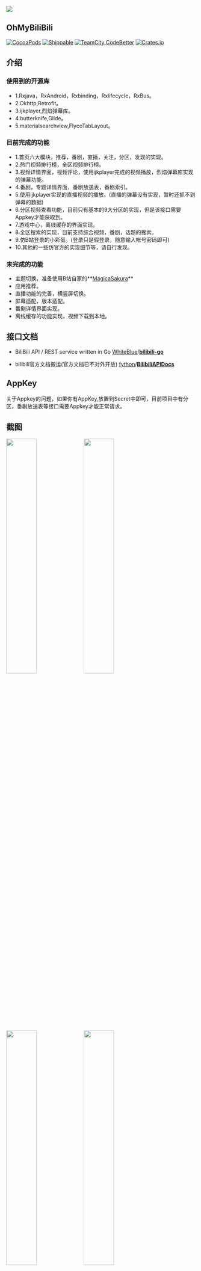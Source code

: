 ![](https://github.com/HotBitmapGG/OhMyBiliBili/blob/OhMyBiliBili/art/bg.png?raw=true)

## OhMyBiliBili

[![CocoaPods](https://img.shields.io/badge/Android%20Circular-OhMyBiliBili-brightgreen.svg)]() [![Shippable](https://img.shields.io/badge/version-V2.1.4-brightgreen.svg)]() [![TeamCity CodeBetter](https://img.shields.io/teamcity/codebetter/bt428.svg?maxAge=2592000)]() [![Crates.io](https://img.shields.io/crates/l/rustc-serialize.svg?maxAge=2592000)]()

## 介绍

### 使用到的开源库

* 1.Rxjava，RxAndroid，Rxbinding，Rxlifecycle，RxBus。
* 2.Okhttp,Retrofit。
* 3.ijkplayer,烈焰弹幕库。
* 4.butterknife,Glide。
* 5.materialsearchview,FlycoTabLayout。


### 目前完成的功能

* 1.首页六大模块，推荐，番剧，直播，关注，分区，发现的实现。
* 2.热门视频排行榜，全区视频排行榜。
* 3.视频详情界面，视频评论，使用ijkplayer完成的视频播放，烈焰弹幕库实现的弹幕功能。
* 4.番剧，专题详情界面，番剧放送表，番剧索引。
* 5.使用ijkplayer实现的直播视频的播放。(直播的弹幕没有实现，暂时还抓不到弹幕的数据)
* 6.分区视频查看功能，目前只有基本的9大分区的实现，但是该接口需要Appkey才能获取到。
* 7.游戏中心，离线缓存的界面实现。
* 8.全区搜索的实现，目前支持综合视频，番剧，话题的搜索。
* 9.仿B站登录的小彩蛋。(登录只是假登录，随意输入帐号密码即可)
* 10.其他的一些仿官方的实现细节等，请自行发现。

### 未完成的功能
* 主题切换，准备使用B站自家的**[MagicaSakura](https://github.com/Bilibili/MagicaSakura)**
* 应用推荐。
* 直播功能的完善，横竖屏切换。
* 屏幕适配，版本适配。
* 番剧详情界面实现。
* 离线缓存的功能实现，视频下载到本地。


## 接口文档

* BiliBili API / REST service written in Go
[WhiteBlue](https://github.com/WhiteBlue)/**[bilibili-go](https://github.com/WhiteBlue/bilibili-go)**

* bilibili官方文档搬运(官方文档已不对外开放)
[fython](https://github.com/fython)/**[BilibiliAPIDocs](https://github.com/fython/BilibiliAPIDocs)**


## AppKey

关于Appkey的问题，如果你有AppKey,放置到Secret中即可，目前项目中有分区，番剧放送表等接口需要Appkey才能正常请求。



## 截图

<a href="art/01.png"><img src="art/01.png" width="40%"/></a> <a href="art/02.png"><img src="art/02.png" width="40%"/></a>

<a href="art/03.png"><img src="art/03.png" width="40%"/></a> <a href="art/04.png"><img src="art/04.png" width="40%"/></a>

<a href="art/05.png"><img src="art/05.png" width="40%"/></a> <a href="art/06.png"><img src="art/06.png" width="40%"/></a>

<a href="art/07.png"><img src="art/07.png" width="40%"/></a> <a href="art/08.png"><img src="art/08.png" width="40%"/></a>

<a href="art/09.png"><img src="art/09.png" width="40%"/></a> <a href="art/10.png"><img src="art/10.png" width="40%"/></a>

<a href="art/11.png"><img src="art/11.png" width="40%"/></a> <a href="art/12.png"><img src="art/12.png" width="40%"/></a>

<a href="art/13.png"><img src="art/13.png" width="40%"/></a> <a href="art/14.png"><img src="art/14.png" width="40%"/></a>

<a href="art/15.png"><img src="art/15.png" width="40%"/></a> <a href="art/16.png"><img src="art/16.png" width="40%"/></a>

<a href="art/17.png"><img src="art/17.png" width="40%"/></a> <a href="art/18.png"><img src="art/18.png" width="40%"/></a>

<a href="art/19.png"><img src="art/19.png" width="40%"/></a> <a href="art/20.png"><img src="art/20.png" width="40%"/></a>

<a href="art/21.png"><img src="art/21.png" width="40%"/></a>

![](https://github.com/HotBitmapGG/OhMyBiliBili/blob/OhMyBiliBili/art/22.png?raw=true)





## Other

  * 知了日报客户端: https://github.com/HotBitmapGG/RxZhiHu

  * 高仿BiliBili客户端: https://github.com/HotBitmapGG/OhMyBiliBili

  * Gank.IO客户端: https://github.com/HotBitmapGG/StudyProject

  * 妹子福利App: https://github.com/HotBitmapGG/MoeQuest

  * 圆环进度条: https://github.com/HotBitmapGG/RingProgressBar

  * 仿芝麻信用圆环进度: https://github.com/HotBitmapGG/CreditSesameRingView
  
  * 轻量级的RecycleViewAdapter辅助类库: https://github.com/HotBitmapGG/EasyRecycleAdapterHelper

## License

 Copyright 2016 HotBitmapGG

 Licensed under the Apache License, Version 2.0 (the "License"); you may not use this file except in compliance with the License. You may obtain a copy of the License at

 http://www.apache.org/licenses/LICENSE-2.0

 Unless required by applicable law or agreed to in writing, software distributed under the License is distributed on an "AS IS" BASIS, WITHOUT WARRANTIES OR CONDITIONS OF ANY KIND, either express or implied. See the License for the specific language governing permissions and limitations under the License.






